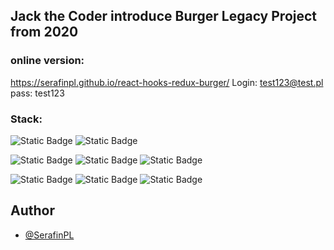 ## Jack the Coder introduce Burger Legacy Project from 2020

### online version: 
 https://serafinpl.github.io/react-hooks-redux-burger/
 Login: test123@test.pl
 pass: test123

### Stack: 

![Static Badge](https://img.shields.io/badge/linux-mint-xfce?style=plastic&logo=linuxmint)
![Static Badge](https://img.shields.io/badge/git_at_-github-ex?style=plastic&logo=git&logoColor=F05032&color=F05032)

![Static Badge](https://img.shields.io/badge/react-17.0.2-ex?style=plastic&logo=react&logoColor=61DAFB&color=%2361DAFB)
![Static Badge](https://img.shields.io/badge/redux-7.2.3-ex?style=plastic&logo=redux&logoColor=%23764ABC&labelColor=fff&color=%23764ABC)
![Static Badge](https://img.shields.io/badge/reactrouter-5.2.0-ex?style=plastic&logo=reactrouter&logoColor=%23CA4245&color=%23CA4245)


![Static Badge](https://img.shields.io/badge/axios-0.21.1-ex?style=plastic&logo=axios&logoColor=%235A29E4&color=%235A29E4)
![Static Badge](https://img.shields.io/badge/githubpages-3.1.0-ex?style=plastic&logo=githubpages&logoColor=%23222222&labelColor=fff&color=%23222222)
![Static Badge](https://img.shields.io/badge/firebase-api-ex?style=plastic&logo=firebase&logoColor=%23DD2C00&color=%23DD2C00)

## Author

- [@SerafinPL](https://www.github.com/serafinpl)
